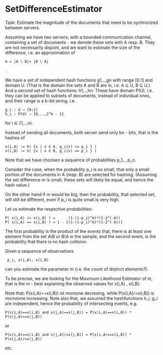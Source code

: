 SetDifferenceEstimator
======================

Task: Estimate the magnitude of the documents that need to be sychronized between servers.

Assuming we have two servers, with a bounded communication channel, containing a set of documents - we denote these sets with A resp. B. They are not necessarily disjoint, and we want to estimate the size of the difference, i.e. an approximation of

    m = |A \ B|+ |B \ A|
.

We have a set of independent hash functions g1,..,gn with range [0;1] and domain U. (That is the domain the sets A and B are in, i.e. A ⊆ U, B ⊆ U.) And a second set of hash functions: h1,..,hn: These have domain P(U), i.e. they can be applied to subsets of documents, instead of individual ones, and their range is a b-bit string, i.e.


    g_i : U → [0;1]
    h_i : P(U) → {0,..,2^b - 1}


for i ∈ {1,..,n}.

Instead of sending all documents, both server send only bn - bits, that is the hashes of

    x(i,A) := h( {x | x ∈ A, g_i(x) <= p_i } )
    x(i,B) := h( {x | x ∈ B, g_i(x) <= p_i } )

Note that we have choosen a sequence of probabilities p_1,..,p_n.

Consider the case, when the probability p_i is so small, that only a small portion of the documents in A (resp. B) are selected for hashing. (Assuming the set difference m is small, these sets will likely be equal, and hence the hash value.)

On the other hand if m would be big, then the probability, that selected set, will still be different, even if p_i is quite small is very high.

Let us estimate the respective probabilities:

    P( x(i,A) /= x(i,B) ) =      (1-(1-p_i)^m)*(1-2^(-b))
    P( x(i,A) == x(i,B) ) = 1 - [(1-(1-p_i)^m)*(1-2^(-b))]

The first probability is the product of the events that, there is at least one element from the set A\B or B\A in the sample, and the second event, is the probability that there is no hash collision.

Given a sequence of observations

     p_i, x(i,A), x(i,B)

can you estimate the parameter m (i.e. the count of distinct elements?).

To be precise, we are looking for the Maximum Likelihood Estimator of m, that is the m - best explaining the observed values for x(i,A) , x(i,B).

Note that: P(x(i,A)==x(i,B)) ist montone decresing, while P(x(i,A)/=x(i,B)) is monotone increasing. Note also that, we assumed the hashfunctions h_i, g_i are independent, hence the probability of intersecting events, e.g.

    P(x(i,A)==x(i,B) and x(j,A)==x(j,B)) = P(x(i,A)==x(i,B)) * P(x(j,A)==x(j,B)) 
or

    P(x(i,A)==x(i,B) and x(j,A)/=x(j,B)) = P(x(i,A)==x(i,B)) * P(x(j,A)/=x(j,B)) 
etc.













